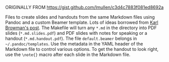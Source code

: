 ORIGINALLY FROM 
https://gist.github.com/lmullen/c3d4c7883f081ed8692a

Files to create slides and handouts from the same Markdown files using
Pandoc and a custom Beamer template. Lots of ideas borrowed from [Karl
Browman's post][]. The Makefile will turn any `*.md` in the directory 
into PDF slides (`*.md.slides.pdf`) and PDF slides with notes for 
speaking or a handout (`*.md.handout.pdf`). The file `default.beamer` 
belongs in `~/.pandoc/templates`. Use the metadata in the YAML header of 
the Markdown file to control various options. To get the handout to look 
right, use the `\note{}` macro after each slide in the Markdown file.

  [Karl Browman's post]: http://kbroman.wordpress.com/2013/10/07/better-looking-latexbeamer-slides/
